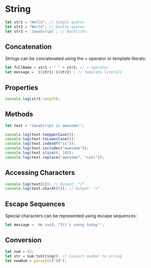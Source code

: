 # String

```js
let str1 = "Hello"; // Single quotes
let str2 = "World"; // Double quotes
let str3 = `JavaScript`; // Backticks
```

## Concatenation

Strings can be concatenated using the + operator or template literals:

```js
let fullName = str1 + " " + str2; // + operator
let message = `${str1} ${str2}`; // template literals
```

## Properties

```js
console.log(str3.length);
```

## Methods

```js
let text = "JavaScript is awesome!";

console.log(text.toUpperCase());
console.log(text.toLowerCase());
console.log(text.indexOf("is"));
console.log(text.includes("awesome"));
console.log(text.slice(0, 10));
console.log(text.replace("awesome", "cool"));
```

## Accessing Characters

```js
console.log(text[0]); // Output: "J"
console.log(text.charAt(5)); // Output: "c"
```

## Escape Sequences

Special characters can be represented using escape sequences:

```js
let message = 'He said, "It\'s sunny today"';
```

## Conversion

```js
let num = 42;
let str = num.toString(); // Convert number to string
let newNum = parseInt("50");
```
